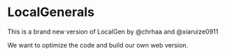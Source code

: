 # LocalGenerals

This is a brand new version of LocalGen by @chrhaa and @xiaruize0911

We want to optimize the code and build our own web version.
